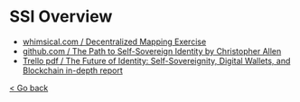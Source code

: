 <h1 id="ssi-overview">SSI Overview</h1>

- [whimsical.com / Decentralized Mapping Exercise](https://whimsical.com/decentralized-mapping-exercise-CUhk3dT4RUZvGa4Lt7rNvD)
- [github.com / The Path to Self-Sovereign Identity by Christopher Allen](https://github.com/WebOfTrustInfo/self-sovereign-identity/blob/master/ThePathToSelf-SovereignIdentity.md)
- [Trello pdf / The Future of Identity: Self-Sovereignity, Digital Wallets, and Blockchain in-depth report](https://trello-attachments.s3.amazonaws.com/5e592c38d62eec435a19f0f5/5f76cc084712fd1c0ff5eff6/e3aead1ae6c88a1c3650d62842b001ef/Self-Sovereign-Identity-The-Future-of-Identity-Self-Sovereignity-Digital-Wallets-and-Blockchain.pdf)

[< Go back](./index)
